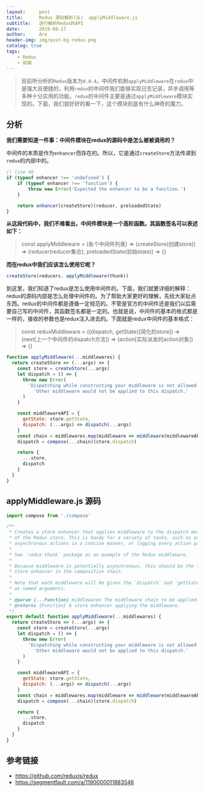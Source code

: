```yaml
---
layout:     post
title:      Redux 源码解析(五)  applyMiddleware.js
subtitle:   逐行解析Redux的API
date:       2019-08-17
author:     Aro
header-img: img/post-bg-redux.png
catalog: true
tags:
    - Redux
    - 前端
---
```


>目前所分析的`Redux`版本为`4.0.4`。中间件机制`applyMiddleware`在`redux`中是强大且便捷的，利用`redux`的中间件我们能够实现日志记录，异步调用等多种十分实用的功能。`redux`的中间件主要是通过`applyMiddleware`模块实现的。下面，我们就好好的看一下，这个模块到底有什么神奇的魔力。

## 分析

**我们需要知道一件事：中间件模块在redux的源码中是怎么被被调用的？**

中间件的本质是作为`enhancer`而存在的。所以，它是通过`createStore`方法传递到`redux`的内部中的。

```js
// line 48
if (typeof enhancer !== 'undefined') {
    if (typeof enhancer !== 'function') {
        throw new Error('Expected the enhancer to be a function.')
    }

    return enhancer(createStore)(reducer, preloadedState)
}
```

**从这段代码中，我们不难看出，中间件模块是一个高阶函数。其函数签名可以表述如下：**

>const applyMiddleware = (各个中间件列表) => (createStore(创建store)) => (reducer(reducer集合), preloadedState(初始state)) => {}

**而在redux中我们应该怎么使用它呢？**

```js
createStore(reducers, applyMiddleware(thunk))
```

到这里，我们知道了redux是怎么使用中间件的。下面，我们就要详细的解释：redux的源码内部是怎么处理中间件的。为了帮助大家更好的理解，先给大家扯点东西。redux的中间件都是遵循一定规范的。不管是官方的中间件还是我们以后需要自己写的中间件，其函数签名都是一定的。也就是说，中间件的基本的格式都是一样的，接收的参数也是redux注入进去的。下面就是redux中间件的基本格式：

>const reduxMiddleware = ({dispatch, getState}[简化的store]) => (next[上一个中间件的dispatch方法]) => (action[实际派发的action对象]) => {}

```js
function applyMiddleware(...middlewares) {
  return createStore => (...args) => {
    const store = createStore(...args)
    let dispatch = () => {
      throw new Error(
        'Dispatching while constructing your middleware is not allowed. ' +
          'Other middleware would not be applied to this dispatch.'
      )
    }

    const middlewareAPI = {
      getState: store.getState,
      dispatch: (...args) => dispatch(...args)
    }
    const chain = middlewares.map(middleware => middleware(middlewareAPI))
    dispatch = compose(...chain)(store.dispatch)

    return {
      ...store,
      dispatch
    }
  }
}
```


## applyMiddleware.js 源码

```js
import compose from './compose'

/**
 * Creates a store enhancer that applies middleware to the dispatch method
 * of the Redux store. This is handy for a variety of tasks, such as expressing
 * asynchronous actions in a concise manner, or logging every action payload.
 *
 * See `redux-thunk` package as an example of the Redux middleware.
 *
 * Because middleware is potentially asynchronous, this should be the first
 * store enhancer in the composition chain.
 *
 * Note that each middleware will be given the `dispatch` and `getState` functions
 * as named arguments.
 *
 * @param {...Function} middlewares The middleware chain to be applied.
 * @returns {Function} A store enhancer applying the middleware.
 */
export default function applyMiddleware(...middlewares) {
  return createStore => (...args) => {
    const store = createStore(...args)
    let dispatch = () => {
      throw new Error(
        'Dispatching while constructing your middleware is not allowed. ' +
          'Other middleware would not be applied to this dispatch.'
      )
    }

    const middlewareAPI = {
      getState: store.getState,
      dispatch: (...args) => dispatch(...args)
    }
    const chain = middlewares.map(middleware => middleware(middlewareAPI))
    dispatch = compose(...chain)(store.dispatch)

    return {
      ...store,
      dispatch
    }
  }
}
```


## 参考链接

- <a href="https://github.com/reduxjs/redux" target="_blank">https://github.com/reduxjs/redux</a>
- <a href="https://segmentfault.com/a/1190000011883546" target="_blank">https://segmentfault.com/a/1190000011883546</a>
